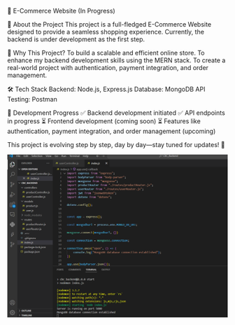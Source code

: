 🚀 E-Commerce Website (In Progress)

📌 About the Project
This project is a full-fledged E-Commerce Website designed to provide a seamless shopping experience. Currently, the backend is under development as the first step.

🎯 Why This Project?
To build a scalable and efficient online store.
To enhance my backend development skills using the MERN stack.
To create a real-world project with authentication, payment integration, and order management.

🛠️ Tech Stack
Backend: Node.js, Express.js
Database: MongoDB
API Testing: Postman

🔨 Development Progress
✅ Backend development initiated
✅ API endpoints in progress
⏳ Frontend development (coming soon)
⏳ Features like authentication, payment integration, and order management (upcoming)

This project is evolving step by step, day by day—stay tuned for updates! 🚀

![Alt Text](CBC-Backend.png)
